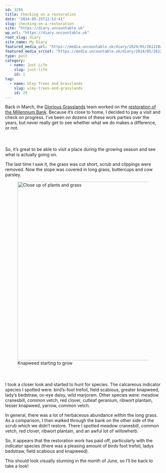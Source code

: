 ```yaml
---
id: 3296
title: Checking on a restoration
date: "2024-05-25T12:52:41"
slug: checking-on-a-restoration
site: "https://diary.uncountable.uk"
wp_url: "https://diary.uncountable.uk"
root_slug: diary
site_name: My Diary
featured_media_url: "https://media.uncountable.uk/diary/2024/05/26122845/IMG20240525122858.webp"
featured_media_srcset: "https://media.uncountable.uk/diary/2024/05/26122845/IMG20240525122858-300x169.webp 300w, https://media.uncountable.uk/diary/2024/05/26122845/IMG20240525122858-1024x576.webp 1024w, https://media.uncountable.uk/diary/2024/05/26122845/IMG20240525122858-150x150.webp 150w, https://media.uncountable.uk/diary/2024/05/26122845/IMG20240525122858-640x360.webp 640w, https://media.uncountable.uk/diary/2024/05/26122845/IMG20240525122858.webp 2000w"
type: post
category:
  - name: Just Life
    slug: just-life
    id: 1
tag:
  - name: Uley Trees and Grasslands
    slug: uley-trees-and-grasslands
    id: 29
---
```



<p>Back in March, the <a href="https://www.cotswolds-nl.org.uk/looking-after/our-grasslands-projects/glorious-cotswolds-grasslands/">Glorious Grasslands</a> team worked on the <a href="https://diary.uncountable.uk/2024/03/working-on-the-millennium-bank/" data-type="post" data-id="3034">restoration of the Millennium Bank</a>. Because it&#8217;s close to home, I decided to pay a visit and check on progress. I&#8217;ve been on dozens of these work parties over the years, but never really get to see whether what we do makes a difference, or not.</p>


<style>.kb-row-layout-id3296_de8262-87 > .kt-row-column-wrap{align-content:start;}:where(.kb-row-layout-id3296_de8262-87 > .kt-row-column-wrap) > .wp-block-kadence-column{justify-content:start;}.kb-row-layout-id3296_de8262-87 > .kt-row-column-wrap{column-gap:var(--global-kb-gap-md, 2rem);row-gap:var(--global-kb-gap-md, 2rem);padding-top:var(--global-kb-spacing-sm, 1.5rem);padding-bottom:var(--global-kb-spacing-sm, 1.5rem);grid-template-columns:repeat(2, minmax(0, 1fr));}.kb-row-layout-id3296_de8262-87 > .kt-row-layout-overlay{opacity:0.30;}@media all and (max-width: 1024px){.kb-row-layout-id3296_de8262-87 > .kt-row-column-wrap{grid-template-columns:repeat(2, minmax(0, 1fr));}}@media all and (max-width: 767px){.kb-row-layout-id3296_de8262-87 > .kt-row-column-wrap{grid-template-columns:minmax(0, 1fr);}.kb-row-layout-id3296_de8262-87 > .kt-row-column-wrap > .wp-block-kadence-column:nth-of-type(1){order:2;}.kb-row-layout-id3296_de8262-87 > .kt-row-column-wrap > .wp-block-kadence-column:nth-of-type(2){order:1;}.kb-row-layout-id3296_de8262-87 > .kt-row-column-wrap > .wp-block-kadence-column:nth-of-type(3){order:12;}.kb-row-layout-id3296_de8262-87 > .kt-row-column-wrap > .wp-block-kadence-column:nth-of-type(4){order:11;}.kb-row-layout-id3296_de8262-87 > .kt-row-column-wrap > .wp-block-kadence-column:nth-of-type(5){order:22;}.kb-row-layout-id3296_de8262-87 > .kt-row-column-wrap > .wp-block-kadence-column:nth-of-type(6){order:21;}.kb-row-layout-id3296_de8262-87 > .kt-row-column-wrap > .wp-block-kadence-column:nth-of-type(7){order:32;}.kb-row-layout-id3296_de8262-87 > .kt-row-column-wrap > .wp-block-kadence-column:nth-of-type(8){order:31;}}</style><div class="kb-row-layout-wrap kb-row-layout-id3296_de8262-87 alignnone wp-block-kadence-rowlayout"><div class="kt-row-column-wrap kt-has-2-columns kt-row-layout-equal kt-tab-layout-inherit kt-mobile-layout-row kt-row-valign-top">
<style>.kadence-column3296_d718aa-62 > .kt-inside-inner-col,.kadence-column3296_d718aa-62 > .kt-inside-inner-col:before{border-top-left-radius:0px;border-top-right-radius:0px;border-bottom-right-radius:0px;border-bottom-left-radius:0px;}.kadence-column3296_d718aa-62 > .kt-inside-inner-col{column-gap:var(--global-kb-gap-sm, 1rem);}.kadence-column3296_d718aa-62 > .kt-inside-inner-col{flex-direction:column;}.kadence-column3296_d718aa-62 > .kt-inside-inner-col > .aligncenter{width:100%;}.kadence-column3296_d718aa-62 > .kt-inside-inner-col:before{opacity:0.3;}.kadence-column3296_d718aa-62{position:relative;}@media all and (max-width: 1024px){.kadence-column3296_d718aa-62 > .kt-inside-inner-col{flex-direction:column;justify-content:center;}}@media all and (max-width: 767px){.kadence-column3296_d718aa-62 > .kt-inside-inner-col{flex-direction:column;justify-content:center;}}</style>
<div class="wp-block-kadence-column kadence-column3296_d718aa-62"><div class="kt-inside-inner-col">
<p>So, it&#8217;s great to be able to visit a place during the growing season and see what is actually going on.</p>



<p>The last time I saw it, the grass was cut short, scrub and clippings were removed.  Now the slope was covered in long grass, buttercups and cow parsley.</p>
</div></div>


<style>.kadence-column3296_771e7d-58 > .kt-inside-inner-col,.kadence-column3296_771e7d-58 > .kt-inside-inner-col:before{border-top-left-radius:0px;border-top-right-radius:0px;border-bottom-right-radius:0px;border-bottom-left-radius:0px;}.kadence-column3296_771e7d-58 > .kt-inside-inner-col{column-gap:var(--global-kb-gap-sm, 1rem);}.kadence-column3296_771e7d-58 > .kt-inside-inner-col{flex-direction:column;}.kadence-column3296_771e7d-58 > .kt-inside-inner-col > .aligncenter{width:100%;}.kadence-column3296_771e7d-58 > .kt-inside-inner-col:before{opacity:0.3;}.kadence-column3296_771e7d-58{position:relative;}@media all and (max-width: 1024px){.kadence-column3296_771e7d-58 > .kt-inside-inner-col{flex-direction:column;justify-content:center;}}@media all and (max-width: 767px){.kadence-column3296_771e7d-58 > .kt-inside-inner-col{flex-direction:column;justify-content:center;}}</style>
<div class="wp-block-kadence-column kadence-column3296_771e7d-58"><div class="kt-inside-inner-col">
<figure class="wp-block-image size-large"><img loading="lazy" decoding="async" width="1024" height="576" src="https://media.uncountable.uk/diary/2024/05/26122844/IMG202405251208311-1024x576.webp" alt="Close up of plants and grass" class="wp-image-3292" srcset="https://media.uncountable.uk/diary/2024/05/26122844/IMG202405251208311-1024x576.webp 1024w, https://media.uncountable.uk/diary/2024/05/26122844/IMG202405251208311-300x169.webp 300w, https://media.uncountable.uk/diary/2024/05/26122844/IMG202405251208311-640x360.webp 640w, https://media.uncountable.uk/diary/2024/05/26122844/IMG202405251208311.webp 2000w" sizes="auto, (max-width: 1024px) 100vw, 1024px" /><figcaption class="wp-element-caption">Knapweed starting to grow</figcaption></figure>
</div></div>

</div></div>


<p>I took a closer look and started to hunt for species.   The calcareous indicator species I spotted were: bird&#8217;s-foot trefoil, field scabious, greater knapweed, lady&#8217;s bedstraw, ox-eye daisy, wild marjoram. Other species were: meadow cranesbill, common vetch, red clover, cutleaf geranium, ribwort plantain, lesser knapweed, yarrow, common vetch. </p>



<p>In general, there was a lot of herbaceous abundance within the long grass.  As a comparison, I then walked through the bank on the other side of the scrub which we didn&#8217;t restore. There I spotted meadow cranesbill, common vetch, red clover, ribwort plantain, and an awful lot of willowherb.</p>



<p>So, it appears that the restoration work has paid off, particularly with the indicator species (there was a pleasing amount of birds foot trefoil, ladys bedstraw, field scabious and knapweed). </p>



<p>This should look visually stunning in the month of June, so I&#8217;ll be back to take a look!</p>

